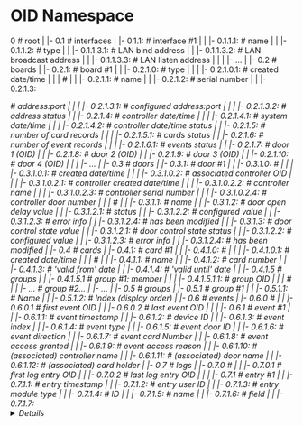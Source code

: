 # OID Namespace

0                                                                            # root
|
|- 0.1                                                                       # interfaces
|    |- 0.1.1: <status>                                                      # interface #1
|    |      |- 0.1.1.1: <name>                                               #    name
|    |      |- 0.1.1.2: <type>                                               #    type
|    |      |- 0.1.1.3.1: <bind>                                             #    LAN bind address
|    |      |- 0.1.1.3.2: <broadcast>                                        #    LAN broadcast address
|    |      |- 0.1.1.3.3: <listen>                                           #    LAN listen address
|    |
|    |- ...
| 
|- 0.2                                                                       # boards
|    |- 0.2.1: <status>                                                      # board #1
|    |      |- 0.2.1.0: <type>                                               #    type
|    |      |        |- 0.2.1.0.1: <created>                                 #    created date/time
|    |      |                                                                #
|    |      |- 0.2.1.1:  <name>                                              #    name
|    |      |- 0.2.1.2:  <ID>                                                #    serial number
|    |      |- 0.2.1.3:  <address>                                           #    address:port
|    |      |        |- 0.2.1.3.1: <configured>                              #    configured address:port
|    |      |        |- 0.2.1.3.2: <status>                                  #    address status
|    |      |- 0.2.1.4:  <datetime>                                          #    controller date/time
|    |      |        |- 0.2.1.4.1: <now>                                     #    system date/time
|    |      |        |- 0.2.1.4.2: <status>                                  #    controller date/time status
|    |      |- 0.2.1.5:  <cards>                                             #    number of card records
|    |      |        |- 0.2.1.5.1: <status>                                  #    cards status
|    |      |- 0.2.1.6:  <events>                                            #    number of event records
|    |      |        |- 0.2.1.6.1: <status>                                  #    events status
|    |      |- 0.2.1.7:  <door1>                                             #    door 1 (OID)
|    |      |- 0.2.1.8:  <door2>                                             #    door 2 (OID)
|    |      |- 0.2.1.9:  <door3>                                             #    door 3 (OID)
|    |      |- 0.2.1.10: <door4>                                             #    door 4 (OID)
|    |
|    |- ...
|
|- 0.3                                                                       # doors
|    |- 0.3.1: <status>                                                      # door #1
|    |      |- 0.3.1.0:                                                      #
|    |      |        |- 0.3.1.0.1: <created>                                 #    created date/time
|    |      |        |- 0.3.1.0.2: <controller>                              #    associated controller OID
|    |      |                   |- 0.3.1.0.2.1: <created>                    #               controller created date/time
|    |      |                   |- 0.3.1.0.2.2: <name>                       #               controller name
|    |      |                   |- 0.3.1.0.2.3: <deviceID>                   #               controller serial number
|    |      |                   |- 0.3.1.0.2.4: <door>                       #               controller door number
|    |      |                                                                #
|    |      |- 0.3.1.1: <name>                                               #    name
|    |      |- 0.3.1.2: <delay>                                              #    door open delay value
|    |               |- 0.3.1.2.1: <status>                                  #                    status
|    |               |- 0.3.1.2.2: <configured>                              #                    configured value
|    |               |- 0.3.1.2.3: <error>                                   #                    error info
|    |               |- 0.3.1.2.4: <modified>                                #                    has been modified
|    |      |- 0.3.1.3: <control>                                            #    door control state value
|    |               |- 0.3.1.2.1: <status>                                  #    door control state status
|    |               |- 0.3.1.2.2: <configured>                              #                       configured value
|    |               |- 0.3.1.2.3: <error>                                   #                       error info
|    |               |- 0.3.1.2.4: <modified>                                #                       has been modified
|
|- 0.4                                                                       # cards
|    |- 0.4.1: <status>                                                      # card #1
|    |      |- 0.4.1.0:                                                      #
|    |      |        |- 0.4.1.0.1: <created>                                 #      created date/time
|    |      |                                                                # 
|    |      |- 0.4.1.1: <name>                                               #      name
|    |      |- 0.4.1.2: <number>                                             #      card number
|    |      |- 0.4.1.3: <from>                                               #      'valid from' date
|    |      |- 0.4.1.4: <to>                                                 #      'valid until' date
|    |      |- 0.4.1.5                                                       #      groups
|    |               |- 0.4.1.5.1 <member>                                   #      group #1: member
|    |               |           |- 0.4.1.5.1.1: <oid>                       #                group OID
|    |               |                                                       #
|    |               |- ...                                                  #      group #2...
|    |- ...
|
|- 0.5                                                                       # groups
|    |- 0.5.1                                                                # group #1
|    |      |- 0.5.1.1: <name>                                               #       Name
|    |      |- 0.5.1.2: <index>                                              #       Index (display order)
|
|- 0.6                                                                       # events
|    |- 0.6.0                                                                # 
|    |      |- 0.6.0.1                                                       # first event OID
|    |      |- 0.6.0.2                                                       # last event OID
|    |
|    |- 0.6.1                                                                # event #1
|    |      |- 0.6.1.1: <timestamp>                                          #       event timestamp
|    |      |- 0.6.1.2: <deviceID>                                           #       device ID
|    |      |- 0.6.1.3: <index>                                              #       event index
|    |      |- 0.6.1.4: <type>                                               #       event type
|    |      |- 0.6.1.5: <door>                                               #       event door ID
|    |      |- 0.6.1.6: <direction>                                          #       event direction
|    |      |- 0.6.1.7: <cardNumber>                                         #       event card Number
|    |      |- 0.6.1.8: <accessGranted>                                      #       event access granted
|    |      |- 0.6.1.9: <reason>                                             #       event access reason
|    |      |- 0.6.1.10: <deviceName>                                        #       (associated) controller name
|    |      |- 0.6.1.11: <doorName>                                          #       (associated) door name
|    |      |- 0.6.1.12: <cardName>                                          #       (associated) card holder
|
|- 0.7                                                                       # logs
|    |- 0.7.0                                                                # 
|    |      |- 0.7.0.1                                                       # first log entry OID
|    |      |- 0.7.0.2                                                       # last log entry OID
|    |
|    |- 0.7.1                                                                # entry #1
|    |      |- 0.7.1.1: <timestamp>                                          #       entry timestamp
|    |      |- 0.7.1.2: <uid>                                                #       entry user ID
|    |      |- 0.7.1.3: <module>                                             #       entry module type
|    |      |- 0.7.1.4: <module-id>                                          #                    ID
|    |      |- 0.7.1.5: <module-name>                                        #                    name
|    |      |- 0.7.1.6: <module-field>                                       #                    field
|    |      |- 0.7.1.7: <details>                                            #             details

